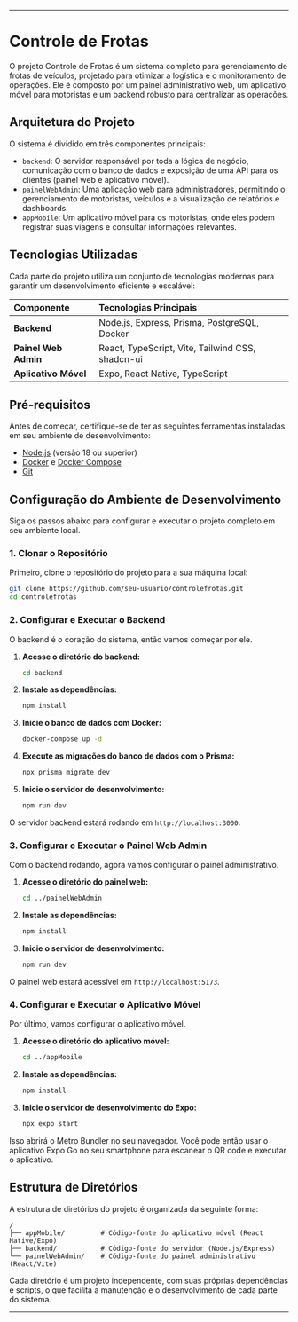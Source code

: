 
-----

# Controle de Frotas

O projeto Controle de Frotas é um sistema completo para gerenciamento de frotas de veículos, projetado para otimizar a logística e o monitoramento de operações. Ele é composto por um painel administrativo web, um aplicativo móvel para motoristas e um backend robusto para centralizar as operações.

## Arquitetura do Projeto

O sistema é dividido em três componentes principais:

* `backend`: O servidor responsável por toda a lógica de negócio, comunicação com o banco de dados e exposição de uma API para os clientes (painel web e aplicativo móvel).
* `painelWebAdmin`: Uma aplicação web para administradores, permitindo o gerenciamento de motoristas, veículos e a visualização de relatórios e dashboards.
* `appMobile`: Um aplicativo móvel para os motoristas, onde eles podem registrar suas viagens e consultar informações relevantes.

## Tecnologias Utilizadas

Cada parte do projeto utiliza um conjunto de tecnologias modernas para garantir um desenvolvimento eficiente e escalável:

| Componente | Tecnologias Principais |
| :--- | :--- |
| **Backend** | Node.js, Express, Prisma, PostgreSQL, Docker |
| **Painel Web Admin** | React, TypeScript, Vite, Tailwind CSS, shadcn-ui |
| **Aplicativo Móvel** | Expo, React Native, TypeScript |

## Pré-requisitos

Antes de começar, certifique-se de ter as seguintes ferramentas instaladas em seu ambiente de desenvolvimento:

* [Node.js](https://nodejs.org/) (versão 18 ou superior)
* [Docker](https://www.docker.com/) e [Docker Compose](https://docs.docker.com/compose/)
* [Git](https://git-scm.com/)

## Configuração do Ambiente de Desenvolvimento

Siga os passos abaixo para configurar e executar o projeto completo em seu ambiente local.

### 1\. Clonar o Repositório

Primeiro, clone o repositório do projeto para a sua máquina local:

```bash
git clone https://github.com/seu-usuario/controlefrotas.git
cd controlefrotas
```

### 2\. Configurar e Executar o Backend

O backend é o coração do sistema, então vamos começar por ele.

1.  **Acesse o diretório do backend:**

    ```bash
    cd backend
    ```

2.  **Instale as dependências:**

    ```bash
    npm install
    ```

3.  **Inicie o banco de dados com Docker:**

    ```bash
    docker-compose up -d
    ```

4.  **Execute as migrações do banco de dados com o Prisma:**

    ```bash
    npx prisma migrate dev
    ```

5.  **Inicie o servidor de desenvolvimento:**

    ```bash
    npm run dev
    ```

O servidor backend estará rodando em `http://localhost:3000`.

### 3\. Configurar e Executar o Painel Web Admin

Com o backend rodando, agora vamos configurar o painel administrativo.

1.  **Acesse o diretório do painel web:**

    ```bash
    cd ../painelWebAdmin
    ```

2.  **Instale as dependências:**

    ```bash
    npm install
    ```

3.  **Inicie o servidor de desenvolvimento:**

    ```bash
    npm run dev
    ```

O painel web estará acessível em `http://localhost:5173`.

### 4\. Configurar e Executar o Aplicativo Móvel

Por último, vamos configurar o aplicativo móvel.

1.  **Acesse o diretório do aplicativo móvel:**

    ```bash
    cd ../appMobile
    ```

2.  **Instale as dependências:**

    ```bash
    npm install
    ```

3.  **Inicie o servidor de desenvolvimento do Expo:**

    ```bash
    npx expo start
    ```

Isso abrirá o Metro Bundler no seu navegador. Você pode então usar o aplicativo Expo Go no seu smartphone para escanear o QR code e executar o aplicativo.

## Estrutura de Diretórios

A estrutura de diretórios do projeto é organizada da seguinte forma:

```
/
├── appMobile/         # Código-fonte do aplicativo móvel (React Native/Expo)
├── backend/           # Código-fonte do servidor (Node.js/Express)
└── painelWebAdmin/    # Código-fonte do painel administrativo (React/Vite)
```

Cada diretório é um projeto independente, com suas próprias dependências e scripts, o que facilita a manutenção e o desenvolvimento de cada parte do sistema.

-----